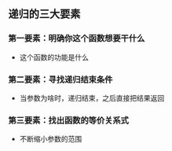 ## 递归的三大要素

### 第一要素：明确你这个函数想要干什么

- 这个函数的功能是什么

### 第二要素：寻找递归结束条件

- 当参数为啥时，递归结束，之后直接把结果返回

### 第三要素：找出函数的等价关系式

- 不断缩小参数的范围